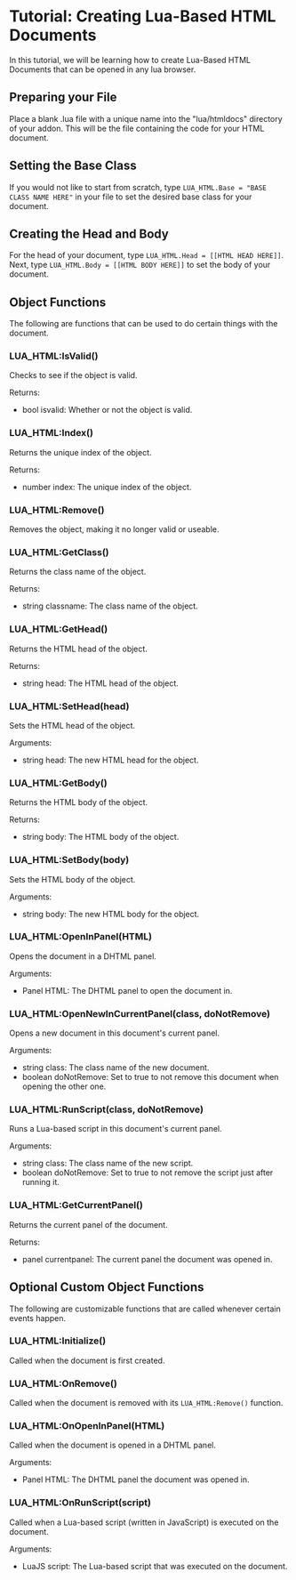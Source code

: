 # Tutorial: Creating Lua-Based HTML Documents

In this tutorial, we will be learning how to create Lua-Based HTML Documents that can be opened in any lua browser.

## Preparing your File

Place a blank .lua file with a unique name into the "lua/htmldocs" directory of your addon. This will be the file containing the code for your HTML document.

## Setting the Base Class

If you would not like to start from scratch, type `LUA_HTML.Base = "BASE CLASS NAME HERE"` in your file to set the desired base class for your document.

## Creating the Head and Body

For the head of your document, type `LUA_HTML.Head = [[HTML HEAD HERE]]`.
Next, type `LUA_HTML.Body = [[HTML BODY HERE]]` to set the body of your document.

## Object Functions

The following are functions that can be used to do certain things with the document.

### LUA_HTML:IsValid()

Checks to see if the object is valid.

Returns:

- bool isvalid: Whether or not the object is valid.

### LUA_HTML:Index()

Returns the unique index of the object.

Returns:

- number index: The unique index of the object.

### LUA_HTML:Remove()

Removes the object, making it no longer valid or useable.

### LUA_HTML:GetClass()

Returns the class name of the object.

Returns:

- string classname: The class name of the object.

### LUA_HTML:GetHead()

Returns the HTML head of the object.

Returns:

- string head: The HTML head of the object.

### LUA_HTML:SetHead(head)

Sets the HTML head of the object.

Arguments:

- string head: The new HTML head for the object.

### LUA_HTML:GetBody()

Returns the HTML body of the object.

Returns:

- string body: The HTML body of the object.

### LUA_HTML:SetBody(body)

Sets the HTML body of the object.

Arguments:

- string body: The new HTML body for the object.

### LUA_HTML:OpenInPanel(HTML)

Opens the document in a DHTML panel.

Arguments:

- Panel HTML: The DHTML panel to open the document in.

### LUA_HTML:OpenNewInCurrentPanel(class, doNotRemove)

Opens a new document in this document's current panel.

Arguments:

- string class: The class name of the new document.
- boolean doNotRemove: Set to true to not remove this document when opening the other one.

### LUA_HTML:RunScript(class, doNotRemove)

Runs a Lua-based script in this document's current panel.

Arguments:

- string class: The class name of the new script.
- boolean doNotRemove: Set to true to not remove the script just after running it.

### LUA_HTML:GetCurrentPanel()

Returns the current panel of the document.

Returns:

- panel currentpanel: The current panel the document was opened in.

## Optional Custom Object Functions

The following are customizable functions that are called whenever certain events happen.

### LUA_HTML:Initialize()

Called when the document is first created.

### LUA_HTML:OnRemove()

Called when the document is removed with its `LUA_HTML:Remove()` function.

### LUA_HTML:OnOpenInPanel(HTML)

Called when the document is opened in a DHTML panel.

Arguments:

- Panel HTML: The DHTML panel the document was opened in.

### LUA_HTML:OnRunScript(script)

Called when a Lua-based script (written in JavaScript) is executed on the document.

Arguments:

- LuaJS script: The Lua-based script that was executed on the document.
